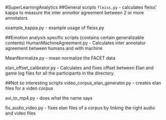 #SuperLearningAnalytics
##General scripts
```fleiss.py``` - calculates fleiss' kappa to measure the inter annottor agreement between 2 or more annotators 

example_kappa.py - example usage of fleiss.py

##Emotion analysis specific scripts (contains certain generalizable contents)
HumanMachineAgreement.py - Calculates inter annotator agreement between humans and with machine

MeanNormalize.py - mean normalize the FACET data

elan_offset_calibrator.py - Calculates and fixes offset between Elan and game log files for all the participants in the directory.

##Not so interesting scripts
video_corpus_elan_generator.py - creates elan files for a video corpus

avi_to_mp4.py - does what the name says

fix_audio_video.py - fixes elan files of a corpus by linking the right audio and video files
